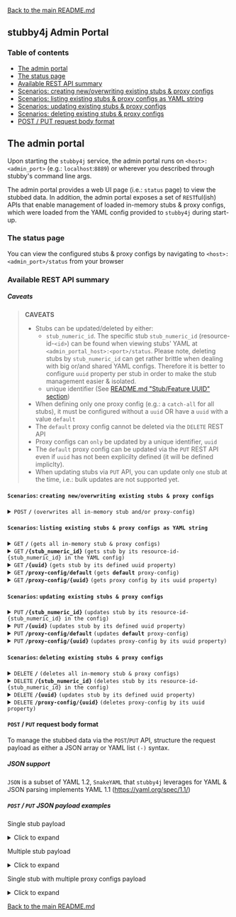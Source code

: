 [Back to the main README.md](../README.md)

## stubby4j Admin Portal

### Table of contents

  * [The admin portal](#the-admin-portal)
  * [The status page](#the-status-page)
  * [Available REST API summary](#available-rest-api-summary)
  * [Scenarios: creating new/overwriting existing stubs & proxy configs](#scenarios-creating-newoverwriting-existing-stubs--proxy-configs)
  * [Scenarios: listing existing stubs & proxy configs as YAML string](#scenarios-listing-existing-stubs--proxy-configs-as-yaml-string)
  * [Scenarios: updating existing stubs & proxy configs](#scenarios-updating-existing-stubs--proxy-configs)
  * [Scenarios: deleting existing stubs & proxy configs](#scenarios-deleting-existing-stubs--proxy-configs)
  * [POST / PUT request body format](#post--put-request-body-format)

## The admin portal

Upon starting the `stubby4j` service, the admin portal runs on `<host>:<admin_port>` (e.g.: `localhost`:`8889`) or wherever you described through stubby's command line args.

The admin portal provides a web UI page (i.e.: `status` page) to view the stubbed data. In addition, the admin portal exposes a set of `REST`ful(ish) APIs that enable management of loaded in-memory stubs & proxy configs, which were loaded from the YAML config provided to `stubby4j` during start-up.


### The status page
You can view the configured stubs & proxy configs by navigating to `<host>:<admin_port>/status` from your browser

### Available REST API summary

##### Caveats

> **CAVEATS**
>
> * Stubs can be updated/deleted by either:
>    * `stub_numeric_id`. The specific stub `stub_numeric_id` (resource-id-`<id>`) can be found when viewing stubs' YAML at `<admin_portal_host>:<port>/status`. Please note, deleting stubs by `stub_numeric_id` can get rather brittle when dealing with big or/and shared YAML configs. Therefore it is better to configure `uuid` property per stub in order to make the stub management easier & isolated.
>    * unique identifier (See [README.md "Stub/Feature UUID" section](../README.md#uuid-optional))
> * When defining only one proxy config (e.g.: a `catch-all` for all stubs), it must be configured without a `uuid` OR have a `uuid` with a value `default`
> * The `default` proxy config cannot be deleted via the `DELETE` REST API
> * Proxy configs can `only` be updated by a unique identifier, `uuid`
> * The `default` proxy config can be updated via the `PUT` REST API even if `uuid` has not been explicilty defined (it will be defined impliclty).
> * When updating stubs via `PUT` API, you can update only `one` stub at the time, i.e.: bulk updates are not supported yet.

#### `Scenarios`: `creating new/overwriting existing stubs & proxy configs`

<details>
 <summary><code>POST</code> <code><b>/</b></code> <code>(overwrites all in-memory stub and/or proxy-config)</code></summary>

##### Responses

| http code     | type           | message                                                             |
|---------------|----------------|---------------------------------------------------------------------|
| `201`         | success        | `Configuration created successfully`                                |
| `400`         | error          | None                                                                |
| `405`         | error          | `Method POST is not allowed on URI <ANYTHING_BUT_ROOT>`             |

</details>

#### `Scenarios`: `listing existing stubs & proxy configs as YAML string`

<details>
 <summary><code>GET</code> <code><b>/</b></code> <code>(gets all in-memory stub & proxy configs)</code></summary>

##### Responses

| http code     | type           | message                                                             |
|---------------|----------------|---------------------------------------------------------------------|
| `200`         | success        | None                                |

</details>

<details>
 <summary><code>GET</code> <code><b>/{stub_numeric_id}</b></code> <code>(gets stub by its resource-id-{stub_numeric_id} in the YAML config)</code></summary>

##### Parameters

| name              | type              | description                                                 |
|-------------------|-------------------|-------------------------------------------------------------|
| `stub_numeric_id` | required          | The specific stub `stub_numeric_id` (resource-id-`<stub_numeric_id>`)    |

##### Responses

| http code     | type           | message                                                             |
|---------------|----------------|---------------------------------------------------------------------|
| `200`         | success        | None                                                                |
| `400`         | error          | None                                                                |

</details>

<details>
  <summary><code>GET</code> <code><b>/{uuid}</b></code> <code>(gets stub by its defined uuid property)</code></summary>

##### Parameters

| name              | type              | description                                                 |
|-------------------|-------------------|-------------------------------------------------------------|
| `uuid`            | required          | unique identifier (See [README.md "Stub/Feature UUID" section](../README.md#uuid-optional))    |

##### Responses

| http code     | type           | message                                                             |
|---------------|----------------|---------------------------------------------------------------------|
| `200`         | success        | None                                                                |
| `400`         | error          | None                                                                |

</details>


<details>
  <summary><code>GET</code> <code><b>/proxy-config/default</b></code> <code>(gets <b>default</b> proxy-config)</code></summary>

##### Responses

| http code     | type           | message                                                             |
|---------------|----------------|---------------------------------------------------------------------|
| `200`         | success        | None                                                                |
| `400`         | error          | None                                                                |

</details>


<details>
  <summary><code>GET</code> <code><b>/proxy-config/{uuid}</b></code> <code>(gets proxy config by its uuid property)</code></summary>

##### Parameters

| name              | type              | description                                                 |
|-------------------|-------------------|-------------------------------------------------------------|
| `uuid`            | required          | unique identifier (See [REQUEST_PROXYING.md "uuid"](REQUEST_PROXYING.md#uuid-required))    |

##### Responses

| http code     | type           | message                                                             |
|---------------|----------------|---------------------------------------------------------------------|
| `200`         | success        | None                                                                |
| `400`         | error          | None                                                                |

</details>

#### `Scenarios`: `updating existing stubs & proxy configs`

<details>
  <summary><code>PUT</code> <code><b>/{stub_numeric_id}</b></code> <code>(updates stub by its resource-id-{stub_numeric_id} in the config)</code></summary>

##### Parameters

| name              | type              | description                                                 |
|-------------------|-------------------|-------------------------------------------------------------|
| `stub_numeric_id` | required          | The specific stub `stub_numeric_id` (resource-id-`<stub_numeric_id>`)    |

##### Responses

| http code     | type           | message                                                             |
|---------------|----------------|---------------------------------------------------------------------|
| `201`         | success        | None                                                                |
| `400`         | error          | None                                                                |
| `405`         | error          | `Method PUT is not allowed on URI /`                                |

</details>


<details>
  <summary><code>PUT</code> <code><b>/{uuid}</b></code> <code>(updates stub by its defined uuid property)</code></summary>

##### Parameters

| name              | type              | description                                                 |
|-------------------|-------------------|-------------------------------------------------------------|
| `uuid` | required          | unique identifier (See [README.md "Stub/Feature UUID" section](../README.md#uuid-optional))    |

##### Responses

| http code     | type           | message                                                             |
|---------------|----------------|---------------------------------------------------------------------|
| `201`         | success        | None                                                                |
| `400`         | error          | None                                                                |
| `405`         | error          | `Method PUT is not allowed on URI /`                                |

</details>

<details>
  <summary><code>PUT</code> <code><b>/proxy-config/default</b></code> <code>(updates <b>default</b> proxy-config)</code></summary>

##### Responses

| http code     | type           | message                                                             |
|---------------|----------------|---------------------------------------------------------------------|
| `201`         | success        | None                                                                |
| `400`         | error          | None                                                                |
| `405`         | error          | `Method PUT is not allowed on URI /`                                |

</details>

<details>
  <summary><code>PUT</code> <code><b>/proxy-config/{uuid}</b></code> <code>(updates proxy-config by its uuid property)</code></summary>

##### Parameters

| name              | type              | description                                                 |
|-------------------|-------------------|-------------------------------------------------------------|
| `uuid` | required          | unique identifier (See [REQUEST_PROXYING.md "uuid"](REQUEST_PROXYING.md#uuid-required))    |

##### Responses

| http code     | type           | message                                                             |
|---------------|----------------|---------------------------------------------------------------------|
| `201`         | success        | None                                                                |
| `400`         | error          | None                                                                |
| `405`         | error          | `Method PUT is not allowed on URI /`                                |

</details>


#### `Scenarios`: `deleting existing stubs & proxy configs`

<details>
  <summary><code>DELETE</code> <code><b>/</b></code> <code>(deletes all in-memory stub & proxy configs)</code></summary>

##### Responses

| http code     | type           | message                                                             |
|---------------|----------------|---------------------------------------------------------------------|
| `200`         | success        | `Stub requests deleted successfully`                                |

</details>

<details>
  <summary><code>DELETE</code> <code><b>/{stub_numeric_id}</b></code> <code>(deletes stub by its resource-id-{stub_numeric_id} in the config)</code></summary>

##### Parameters

| name              | type              | description                                                 |
|-------------------|-------------------|-------------------------------------------------------------|
| `stub_numeric_id` | required          | The specific stub `stub_numeric_id` (resource-id-`<stub_numeric_id>`)    |

##### Responses

| http code     | type           | message                                                             |
|---------------|----------------|---------------------------------------------------------------------|
| `200`         | success        | `Stub request index#<stub_numeric_id> deleted successfully`         |
| `400`         | error          | None                                                                |

</details>


<details>
  <summary><code>DELETE</code> <code><b>/{uuid}</b></code> <code>(updates stub by its defined uuid property)</code></summary>

##### Parameters

| name              | type              | description                                                 |
|-------------------|-------------------|-------------------------------------------------------------|
| `uuid` | required          | unique identifier (See [README.md "Stub/Feature UUID" section](../README.md#uuid-optional))    |

##### Responses

| http code     | type           | message                                                             |
|---------------|----------------|---------------------------------------------------------------------|
| `200`         | success        | `Stub request uuid#<uuid> deleted successfully`                     |
| `400`         | error          | None                                                                |

</details>


<details>
  <summary><code>DELETE</code> <code><b>/proxy-config/{uuid}</b></code> <code>(deletes proxy-config by its uuid property)</code></summary>

##### Parameters

| name              | type              | description                                                 |
|-------------------|-------------------|-------------------------------------------------------------|
| `uuid` | required          | unique identifier (See [REQUEST_PROXYING.md "uuid"](REQUEST_PROXYING.md#uuid-required))    |

##### Responses

| http code     | type           | message                                                             |
|---------------|----------------|---------------------------------------------------------------------|
| `200`         | success        | `Proxy config uuid#<uuid> deleted successfully`                     |
| `400`         | error          | None                                                                |

</details>

#### `POST` / `PUT` request body format

To manage the stubbed data via the `POST`/`PUT` API, structure the request payload as either a JSON array or YAML list `(-)` syntax.

##### JSON support
`JSON` is a subset of YAML 1.2, `SnakeYAML` that `stubby4j` leverages for YAML & JSON parsing implements YAML 1.1 (https://yaml.org/spec/1.1/)

##### `POST` / `PUT` JSON payload examples

Single stub payload

<details>
  <summary>Click to expand</summary>

```json
[
  {
    "request": {
      "url": "^/resources/something/new",
      "query": {
        "someKey": "someValue"
      },
      "method": [
        "GET"
      ]
    },
    "response": {
      "body": "OK",
      "headers": {
        "content-type": "application/xml"
      },
      "status": 201
    }
  }
]
```
</details>

Multiple stub payload

<details>
  <summary>Click to expand</summary>

```json
[
  { 
    "description": "this is a feature describing something",
    "request": {
      "url": "^/path/to/something$",
      "post": "this is some post data in textual format",
      "headers": {
         "authorization-basic": "bob:password"
      },
      "method": "POST"
    },
    "response": {
      "status": 200,
      "headers": {
        "Content-Type": "application/json"
      },
      "latency": 1000,
      "body": "Your request was successfully processed!"
    }
  },
  {
    "request": {
      "url": "^/path/to/anotherThing",
      "query": {
         "a": "anything",
         "b": "more"
      },
      "headers": {
        "Content-Type": "application/json"
      },
      "method": "GET"
    },
    "response": {
      "status": 204,
      "headers": {
        "Content-Type": "application/json",
        "Access-Control-Allow-Origin": "*"
      },
      "file": "path/to/page.html"
    }
  },
  {
    "request": {
      "url": "^/path/to/thing$",
      "headers": {
        "Content-Type": "application/json"
      },
      "post": "this is some post data in textual format",
      "method": "POST"
    },
    "response": {
      "status": 304,
      "headers": {
        "Content-Type": "application/json"
      }
    }
  }
]
```
</details>


Single stub with multiple proxy configs payload

<details>
  <summary>Click to expand</summary>

```json
[
  {
    "request": {
      "url": "/resources/something/new",
      "query": {
        "someKey": "someValue"
      },
      "method": [
        "GET"
      ]
    },
    "response": {
      "body": "OK",
      "headers": {
        "content-type": "application/xml"
      },
      "status": 201
    }
  },
  {
    "proxy-config": {
      "description": "this would be the default proxy config",
      "strategy": "as-is",
      "properties": {
        "endpoint": "https://google.com"
      }
    }
  },
  {
    "proxy-config": {
      "uuid": "some-unique-name-1",
      "strategy": "as-is",
      "properties": {
        "endpoint": "https://yahoo.com"
      }
    }
  },
  {
    "proxy-config": {
      "description": "this would be the 2nd description",
      "uuid": "some-unique-name-2",
      "strategy": "as-is",
      "properties": {
        "endpoint": "https://microsoft.com"
      }
    }
  }
]
```
</details>




[Back to the main README.md](../README.md)
